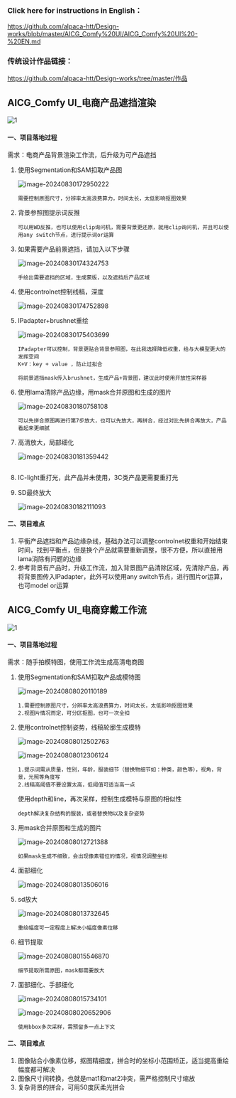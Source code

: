 ### Click here for instructions in English：

https://github.com/alpaca-htt/Design-works/blob/master/AICG_Comfy%20UI/AICG_Comfy%20UI%20-%20EN.md

### 传统设计作品链接：

https://github.com/alpaca-htt/Design-works/tree/master/作品

## AICG_Comfy UI_电商产品遮挡渲染

![1](https://github.com/alpaca-htt/Design-works/blob/master/AICG_Comfy%20UI/assets/image-20240903151811199.png)

#### 一、项目落地过程

需求：电商产品背景渲染工作流，后升级为可产品遮挡

1. 使用Segmentation和SAM扣取产品图

   ![image-20240830172950222](https://github.com/alpaca-htt/Design-works/blob/master/AICG_Comfy%20UI/assets/image-20240830172950222.png)

   ```
   需要控制原图尺寸，分辨率太高浪费算力，时间太长，太低影响抠图效果
   ```

   

2. 背景参照图提示词反推

   ```
   可以用WD反推，也可以使用clip询问机，需要背景更还原，就用clip询问机，并且可以使用any switch节点，进行提示词or运算
   ```

   

3. 如果需要产品前景遮挡，请加入以下步骤

   ![image-20240830174324753](https://github.com/alpaca-htt/Design-works/blob/master/AICG_Comfy%20UI/assets/image-20240830174324753.png)

   ```
   手绘出需要遮挡的区域，生成蒙版，以及遮挡后产品区域
   ```

   

4. 使用controlnet控制线稿，深度

   ![image-20240830174752898](https://github.com/alpaca-htt/Design-works/blob/master/AICG_Comfy%20UI/assets/image-20240830174752898.png)

   

5. IPadapter+brushnet重绘

   ![image-20240830175403699](https://github.com/alpaca-htt/Design-works/blob/master/AICG_Comfy%20UI/assets/image-20240830175403699.png)

   ```
   IPadapter可以控制，背景更贴合背景参照图，在此我选择降低权重，给与大模型更大的发挥空间
   K+V：key + value ，防止过拟合
   
   将前景遮挡mask传入brushnet，生成产品+背景图，建议此时使用开放性采样器
   ```

   

6. 使用lama清除产品边缘，用mask合并原图和生成的图片

   ![image-20240830180758108](https://github.com/alpaca-htt/Design-works/blob/master/AICG_Comfy%20UI/assets/image-20240830180758108.png)

   ```
   可以先拼合原图再进行第7步放大，也可以先放大，再拼合，经过对比先拼合再放大，产品看起来更细腻
   ```

   

7. 高清放大，局部细化

   ![image-20240830181359442](https://github.com/alpaca-htt/Design-works/blob/master/AICG_Comfy%20UI/assets/image-20240830181359442.png)

   ```
   
   ```

   

8. IC-light重打光，此产品并未使用，3C类产品更需要重打光

9. SD最终放大

   ![image-20240830182111093](https://github.com/alpaca-htt/Design-works/blob/master/AICG_Comfy%20UI/assets/image-20240830182111093.png)

#### 二、项目难点

1. 平衡产品遮挡和产品边缘杂线，基础办法可以调整controlnet权重和开始结束时间，找到平衡点，但是换个产品就需要重新调整，很不方便，所以直接用lama消除有问题的边缘
2. 参考背景有产品时，升级工作流，加入背景图产品清除区域，先清除产品，再将背景图传入IPadapter，此外可以使用any switch节点，进行图片or运算，也可model or运算

## AICG_Comfy UI_电商穿戴工作流

![1](https://github.com/alpaca-htt/Design-works/blob/master/AICG_Comfy%20UI/assets/image-20240903152017306.png)

#### 一、项目落地过程

需求：随手拍模特图，使用工作流生成高清电商图

1. 使用Segmentation和SAM扣取产品或模特图

   ![image-20240808020110189](https://github.com/alpaca-htt/Design-works/blob/master/AICG_Comfy%20UI/assets/image-20240808020110189.png)

   ```
   1.需要控制原图尺寸，分辨率太高浪费算力，时间太长，太低影响抠图效果
   2.视图片情况而定，可分区抠图，也可一次全扣
   ```

   

2. 使用controlnet控制姿势，线稿轮廓生成模特

   ![image-20240808012502763](https://github.com/alpaca-htt/Design-works/blob/master/AICG_Comfy%20UI/assets/image-20240808012502763.png)

   ![image-20240808012306124](https://github.com/alpaca-htt/Design-works/blob/master/AICG_Comfy%20UI/assets/image-20240808012306124.png)

   ```
   1.提示词需从质量，性别，年龄，服装细节（替换物细节如：种类，颜色等），视角，背景，光照等角度写
   2.线稿高阈值不要设置太高，低阈值可适当高一点
   ```

   使用depth和line，再次采样，控制生成模特与原图的相似性

   ```
   depth解决复杂结构的服装，或者替换物以及复杂姿势
   ```

   

3. 用mask合并原图和生成的图片

   ![image-20240808012721388](https://github.com/alpaca-htt/Design-works/blob/master/AICG_Comfy%20UI/assets/image-20240808012721388.png)

   ```
   如果mask生成不细致，会出现像素错位的情况，视情况调整坐标
   ```

   

4. 面部细化

   ![image-20240808013506016](https://github.com/alpaca-htt/Design-works/blob/master/AICG_Comfy%20UI/assets/image-20240808013506016.png)

5. sd放大

   ![image-20240808013732645](https://github.com/alpaca-htt/Design-works/blob/master/AICG_Comfy%20UI/assets/image-20240808013732645.png)

   ```
   重绘幅度可一定程度上解决小幅度像素位移
   ```

   

7. 细节提取

   ![image-20240808015546870](https://github.com/alpaca-htt/Design-works/blob/master/AICG_Comfy%20UI/assets/image-20240808015546870.png)

   ```
   细节提取所需原图，mask都需要放大
   ```

   

8. 面部细化、手部细化

   ![image-20240808015734101](https://github.com/alpaca-htt/Design-works/blob/master/AICG_Comfy%20UI/assets/image-20240808015734101.png)

   
   
   ![image-20240808020652906](https://github.com/alpaca-htt/Design-works/blob/master/AICG_Comfy%20UI/assets/image-20240808020652906.png)
   
   ```
   使用bbox多次采样，需预留多一点上下文
   ```



#### 二、项目难点

1. 图像贴合小像素位移，抠图精细度，拼合时的坐标小范围矫正，适当提高重绘幅度都可解决
2. 图像尺寸间转换，也就是mat1和mat2冲突，需严格控制尺寸缩放
3. 复杂背景的拼合，可用50度灰柔光拼合
